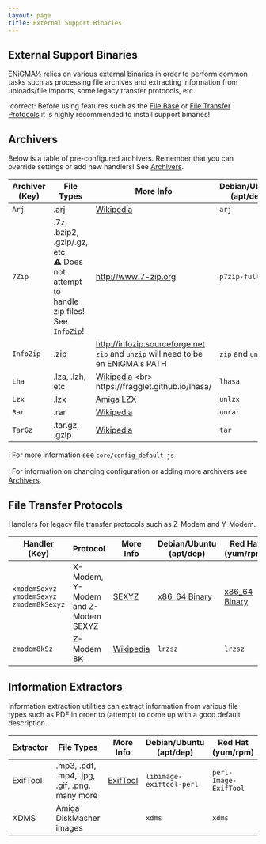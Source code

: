 ```yaml
---
layout: page
title: External Support Binaries
---
```


## External Support Binaries
ENiGMA½ relies on various external binaries in order to perform common tasks such as processing file archives and extracting information from uploads/file imports, some legacy transfer protocols, etc.

:correct: Before using features such as the [File Base](../filebase/index.md) or [File Transfer Protocols](../configuration/file-transfer-protocols.md) it is highly recommended to install support binaries!

## Archivers
Below is a table of pre-configured archivers. Remember that you can override settings or add new handlers! See [Archivers](archivers.md).

| Archiver (Key) | File Types | More Info | Debian/Ubuntu (apt/dep) | Red Hat (yum/rpm) | Windows |
|----------|---------|-----------|-------------------------|-------------------|---------|
| `Arj` | .arj | [Wikipedia](https://en.wikipedia.org/wiki/ARJ) | `arj` | `arj` | [ARJ](http://arj.sourceforge.net/) |
| `7Zip` | .7z, .bzip2, .gzip/.gz, etc.<br>:warning: Does not attempt to handle zip files! See `InfoZip`! | http://www.7-zip.org | `p7zip-full` | `p7zip-full` | [7-zip](http://www.7-zip.org/) |
| `InfoZip` | .zip | http://infozip.sourceforge.net <br>`zip` and `unzip` will need to be en ENiGMA's PATH | `zip` and `unzip` | `zip` and `unzip` | [InfoZip](http://infozip.sourceforge.net/) |
| `Lha` | .lza, .lzh, etc. | [Wikipedia](https://en.wikipedia.org/wiki/LHA_(file_format)) <br> https://fragglet.github.io/lhasa/ | `lhasa` | `lhasa` | [Win32 binaries](https://soulsphere.org/projects/lhasa/win32/) |
| `Lzx` | .lzx | [Amiga LZX](https://en.wikipedia.org/wiki/LZX_(algorithm)#Amiga_LZX) | `unlzx` | `unlzx` | [Source](http://xavprods.free.fr/lzx/) |
| `Rar` | .rar | [Wikipedia](https://en.wikipedia.org/wiki/RAR_(file_format)) | `unrar` | `unrar`| [RARLAB](https://www.rarlab.com/) |
| `TarGz` | .tar.gz, .gzip | [Wikipedia](https://en.wikipedia.org/wiki/Gzip) | `tar` | `tar` | [TAR.EXE](https://ss64.com/nt/tar.html)


:information_source: For more information see `core/config_default.js`

:information_source: For information on changing configuration or adding more archivers see [Archivers](archivers.md).

## File Transfer Protocols
Handlers for legacy file transfer protocols such as Z-Modem and Y-Modem.

| Handler (Key) | Protocol | More Info | Debian/Ubuntu (apt/dep) | Red Hat (yum/rpm) | Windows |
|----------|---------|-----------|-------------------------|-------------------|---------|
| `xmodemSexyz`<br>`ymodemSexyz`<br>`zmodem8kSexyz` | X-Modem, Y-Modem and Z-Modem SEXYZ | [SEXYZ](http://www.synchro.net/docs/sexyz.txt) | [x86_64 Binary](https://l33t.codes/outgoing/sexyz) | [x86_64 Binary](https://l33t.codes/outgoing/sexyz) | [Synchronet FTP](ftp://ftp.synchro.net/) |
| `zmodem8kSz` | Z-Modem 8K | [Wikipedia](https://en.wikipedia.org/wiki/ZMODEM) | `lrzsz` | `lrzsz` | Unknown |


## Information Extractors
Information extraction utilities can extract information from various file types such as PDF in order to (attempt) to come up with a good default description.

| Extractor | File Types | More Info | Debian/Ubuntu (apt/dep) | Red Hat (yum/rpm) | Windows |
|----------|---------|-----------|-------------------------|-------------------|---------|
| ExifTool | .mp3, .pdf, .mp4, .jpg, .gif, .png, many more | [ExifTool](https://www.sno.phy.queensu.ca/~phil/) | `libimage-exiftool-perl` | `perl-Image-ExifTool` | Unknown |
| XDMS | Amiga DiskMasher images | | `xdms` | `xdms` | Unknown
